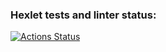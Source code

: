 ### Hexlet tests and linter status:
[![Actions Status](https://github.com/ivanprotsko/fullstack-javascript-project-4/workflows/hexlet-check/badge.svg)](https://github.com/ivanprotsko/fullstack-javascript-project-4/actions)